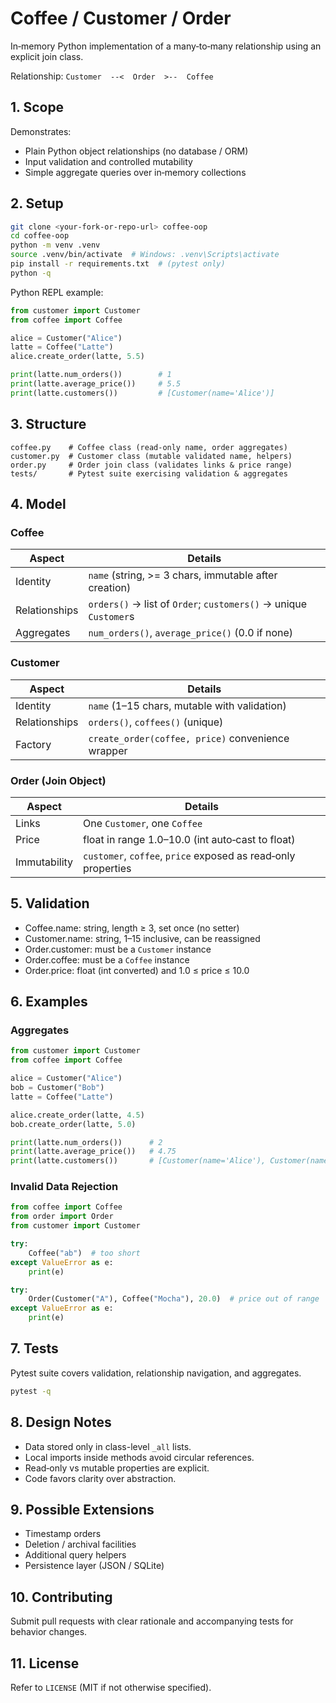 # Coffee / Customer / Order

In‑memory Python implementation of a many‑to‑many relationship using an explicit join class.

Relationship: `Customer  --<  Order  >--  Coffee`

## 1. Scope
Demonstrates:
* Plain Python object relationships (no database / ORM)
* Input validation and controlled mutability
* Simple aggregate queries over in‑memory collections

## 2. Setup

```bash
git clone <your-fork-or-repo-url> coffee-oop
cd coffee-oop
python -m venv .venv
source .venv/bin/activate  # Windows: .venv\Scripts\activate
pip install -r requirements.txt  # (pytest only)
python -q
```

Python REPL example:

```python
from customer import Customer
from coffee import Coffee

alice = Customer("Alice")
latte = Coffee("Latte")
alice.create_order(latte, 5.5)

print(latte.num_orders())        # 1
print(latte.average_price())     # 5.5
print(latte.customers())         # [Customer(name='Alice')]
```

## 3. Structure
```
coffee.py    # Coffee class (read‑only name, order aggregates)
customer.py  # Customer class (mutable validated name, helpers)
order.py     # Order join class (validates links & price range)
tests/       # Pytest suite exercising validation & aggregates
```

## 4. Model

### Coffee
| Aspect | Details |
|--------|---------|
| Identity | `name` (string, >= 3 chars, immutable after creation) |
| Relationships | `orders()` → list of `Order`; `customers()` → unique `Customer`s |
| Aggregates | `num_orders()`, `average_price()` (0.0 if none) |

### Customer
| Aspect | Details |
|--------|---------|
| Identity | `name` (1–15 chars, mutable with validation) |
| Relationships | `orders()`, `coffees()` (unique) |
| Factory | `create_order(coffee, price)` convenience wrapper |

### Order (Join Object)
| Aspect | Details |
|--------|---------|
| Links | One `Customer`, one `Coffee` |
| Price | float in range 1.0–10.0 (int auto‑cast to float) |
| Immutability | `customer`, `coffee`, `price` exposed as read‑only properties |

## 5. Validation
* Coffee.name: string, length ≥ 3, set once (no setter)
* Customer.name: string, 1–15 inclusive, can be reassigned
* Order.customer: must be a `Customer` instance
* Order.coffee: must be a `Coffee` instance
* Order.price: float (int converted) and 1.0 ≤ price ≤ 10.0

## 6. Examples

### Aggregates
```python
from customer import Customer
from coffee import Coffee

alice = Customer("Alice")
bob = Customer("Bob")
latte = Coffee("Latte")

alice.create_order(latte, 4.5)
bob.create_order(latte, 5.0)

print(latte.num_orders())      # 2
print(latte.average_price())   # 4.75
print(latte.customers())       # [Customer(name='Alice'), Customer(name='Bob')]
```

### Invalid Data Rejection
```python
from coffee import Coffee
from order import Order
from customer import Customer

try:
	Coffee("ab")  # too short
except ValueError as e:
	print(e)

try:
	Order(Customer("A"), Coffee("Mocha"), 20.0)  # price out of range
except ValueError as e:
	print(e)
```

## 7. Tests
Pytest suite covers validation, relationship navigation, and aggregates.

```bash
pytest -q
```

## 8. Design Notes
* Data stored only in class-level `_all` lists.
* Local imports inside methods avoid circular references.
* Read‑only vs mutable properties are explicit.
* Code favors clarity over abstraction.

## 9. Possible Extensions
* Timestamp orders
* Deletion / archival facilities
* Additional query helpers
* Persistence layer (JSON / SQLite)

## 10. Contributing
Submit pull requests with clear rationale and accompanying tests for behavior changes.

## 11. License
Refer to `LICENSE` (MIT if not otherwise specified).


